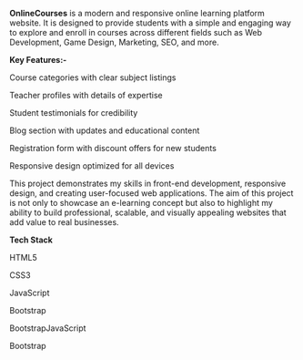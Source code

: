 **OnlineCourses** is a modern and responsive online learning platform website. It is designed to provide students with a simple and engaging way to explore and enroll in courses across different fields such as Web Development, Game Design, Marketing, SEO, and more.

**Key Features:-**

  Course categories with clear subject listings

  Teacher profiles with details of expertise
  
  Student testimonials for credibility

  Blog section with updates and educational content

  Registration form with discount offers for new students

  Responsive design optimized for all devices

This project demonstrates my skills in front-end development, responsive design, and creating user-focused web applications. The aim of this project is not only to showcase an e-learning concept but also to highlight my ability to build professional, scalable, and visually appealing websites that add value to real businesses.

**Tech Stack**

  HTML5

  CSS3

  JavaScript

  Bootstrap

BootstrapJavaScript

Bootstrap
